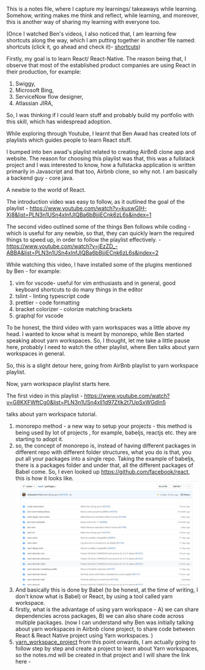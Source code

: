 This is a notes file, where I capture my learnings/ takeaways while learning.
Somehow, writing makes me think and reflect, while learning, and moreover, this is another way of sharing my learning with everyone too.

(Once I watched Ben's videos, I also noticed that, I am learning few shortcuts along the way, which I am putting together in another file named: shortcuts (click it, go ahead and check it)- [shortcuts](shortcuts.md))

Firstly, my goal is to learn React/ React-Native. The reason being that, I observe that most of the established product companies are using React in their production, for example: 

1. Swiggy,
2.  Microsoft Bing,
3.  ServiceNow flow designer, 
4. Atlassian JIRA,

So, I was thinking if I could learn stuff and probably build my portfolio with this skill, which has widespread adoption.

While exploring through Youtube, I learnt that Ben Awad has created lots of playlists which guides people to learn React stuff.

I bumped into ben awad's playlist related to creating AirBnB clone app and website.
The reason for choosing this playlist was that, this was a fullstack project and I was interested to know, how a fullstacka application is written primarily in Javascript and that too, Airbnb clone, so why not.
I am basically a backend guy - core java.

A newbie to the world of React.


The introduction video was easy to follow, as it outlined the goal of the playlist - https://www.youtube.com/watch?v=kuswGIH-Xj8&list=PLN3n1USn4xlnfJIQBa6bBjjiECnk6zL6s&index=1

The second video outlined some of the things Ben follows while coding - which is useful for any newbie, so that, they can quickly learn the required things to speed up, in order to follow the playlist effectively. - https://www.youtube.com/watch?v=jEzZD_-ABBA&list=PLN3n1USn4xlnfJIQBa6bBjjiECnk6zL6s&index=2

While watching this video, I have installed some of the plugins mentioned by Ben - for example: 

1. vim for vscode- useful for vim enthusiasts and in general, good keyboard shortcuts to do many things in the editor
2. tslint - linting typescript code
3. prettier - code formatting
4. bracket colorizer - colorize matching brackets
5. graphql for vscode


To be honest, the third video with yarn workspaces was a little above my head. I wanted to know what is meant by monorepo, while Ben started speaking about yarn workspaces. So, I thought, let me take a little pause here, probably I need to watch the other playlist, where Ben talks about yarn workspaces in general.

So, this is a slight detour here, going from AirBnb playlist to yarn workspace playlist.

Now, yarn workspace playlist starts here.

The first video in this playlist - https://www.youtube.com/watch?v=G8KXFWftCg0&list=PLN3n1USn4xll1d97ZtIk2t7UpSxWGdIn5

talks about yarn workspace tutorial.

1. monorepo method - a new way to setup your projects - this method is being used by lot of projects , for example, babeljs, reactjs etc. they are starting to adopt it.
2. so, the concept of monorepo is, instead of having different packages in different repo with different folder structures, what you do is that, you put all your packages into a single repo. Taking the example of babeljs, there is a packages folder and under that, all the different packages of Babel come. So, I even looked up https://github.com/facebook/react, this is how it looks like.
![react-packages](react-packages.jpg)
3. And basically this is done by Babel (to be honest, at the time of writing, I don't know what is Babel) or React, by using a tool called yarn workspace.
4. firstly, what is the advantage of using yarn workspace - A) we can share dependencies across packages, B) we can also share code across multiple packages. (now I can understand why Ben was initially talking about yarn workspaces in Airbnb clone project, to share code between React & React Native project using Yarn workspaces. )
5. [yarn_workspace_project](my_yarn_workspace_project) from this point onwards, I am actually going to follow step by step and create a project to learn about Yarn workspaces, so the notes.md will be created in that project and I will share the link here - 
